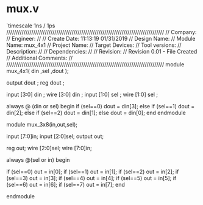 # mux.v
`timescale 1ns / 1ps
//////////////////////////////////////////////////////////////////////////////////
// Company: 
// Engineer: 
// 
// Create Date:    11:13:19 01/31/2019 
// Design Name: 
// Module Name:    mux_4x1 
// Project Name: 
// Target Devices: 
// Tool versions: 
// Description: 
//
// Dependencies: 
//
// Revision: 
// Revision 0.01 - File Created
// Additional Comments: 
//
//////////////////////////////////////////////////////////////////////////////////
module mux_4x1( din ,sel ,dout );

output dout ;
reg dout ;

input [3:0] din ;
wire [3:0] din ;
input [1:0] sel ;
wire [1:0] sel ;

always @ (din or sel) begin
 if (sel==0)
  dout = din[3];
 else if (sel==1)
  dout = din[2];
 else if (sel==2)
  dout = din[1];
 else
  dout = din[0];
end
endmodule

module mux_3x8(in,out,sel);
 
input [7:0]in;
input [2:0]sel;
output out;
 
reg out;
wire [2:0]sel;
wire [7:0]in;
 
always @(sel or in)
begin
 
if (sel==0)
out = in[0];
if (sel==1)
out = in[1];
if (sel==2)
out = in[2];
if (sel==3)
out = in[3];
if (sel==4)
out = in[4];
if (sel==5)
out = in[5];
if (sel==6)
out = in[6];
if (sel==7)
out = in[7];
end
 
endmodule
